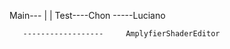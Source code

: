 


Main---
      |
      |
      Test----Chon
          \-----Luciano



       ------------------     AmplyfierShaderEditor

